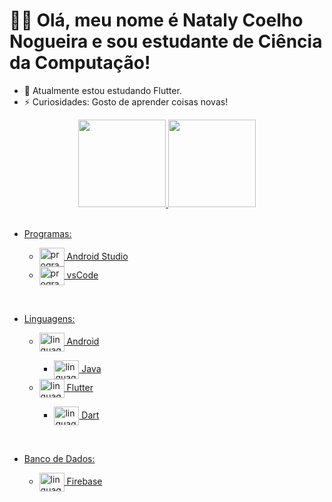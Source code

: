 # 👋🏻 Olá, meu nome é Nataly Coelho Nogueira e sou estudante de Ciência da Computação!

- 🌱 Atualmente estou estudando Flutter.
- ⚡ Curiosidades: Gosto de aprender coisas novas!

<div align="center">
  <a href="https://github.com/NatalyCoelhoNogueira">
  <img height="140em" src="https://github-readme-stats.vercel.app/api?username=NatalyCoelhoNogueira&show_icons=true&theme=dracula&include_all_commits=true&count_private=true"/>
  <img height="140em" src="https://github-readme-stats.vercel.app/api/top-langs/?username=NatalyCoelhoNogueira&langs_count=8&theme=dracula"/>
</div>
<div><br>
  <ul>
   <li> Programas: </li>
     <ul>
      <li> 
        <img align="center" alt="programas.AndroidStudio" height="30" width="40" src="https://img.icons8.com/color/48/000000/android-studio--v3.png"> Android Studio </li>
        <li>
          <img align="center" alt="programas.vsCode" height="30" width="40" src="https://cdn.jsdelivr.net/gh/devicons/devicon/icons/vscode/vscode-original.svg"> vsCode
        </li>
      </ul>
    </ul>
  <ul>
</div>
  
<div><br>
  <ul>
    <li> Linguagens: </li>
    <ul>
    <li>
      <img align="center" alt="linguagens.Android" height="30" width="40" src="https://cdn.jsdelivr.net/gh/devicons/devicon/icons/android/android-original.svg"> Android
      </li>
        <ul>
          <li>
            <img align="center" alt="linguagens.Android.Java" height="30" width="40" src="https://cdn.jsdelivr.net/gh/devicons/devicon/icons/java/java-original.svg"> Java
          </li>
        </ul>
      <li>
       <img align="center" alt="linguagens.Flutter" height="30" width="40" src="https://cdn.jsdelivr.net/gh/devicons/devicon/icons/flutter/flutter-original.svg"> Flutter
      </li>
      <ul>
        <li>
          <img align="center" alt="linguagens.Flutter.dart" height="30" width="40" src="https://cdn.jsdelivr.net/gh/devicons/devicon/icons/dart/dart-original.svg"> Dart
        </li>
      </ul>
    </ul>
  </ul>
  <ul>
</div>
  
  <div><br>
  <ul>
    <li> Banco de Dados: </li>
    <ul>
      <li>
        <img align="center" alt="linguagens.Flutter" height="30" width="40" src="https://cdn.jsdelivr.net/gh/devicons/devicon/icons/firebase/firebase-plain.svg"> Firebase
      </li>
    </ul>
  </ul>
  <ul>
</div>
